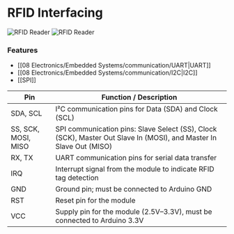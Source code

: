
# RFID Interfacing

![RFID Reader](RFID%20Reader.png)
![RFID Reader](RFID%20Reader-1.png)

### Features
- [[08 Electronics/Embedded Systems/communication/UART|UART]]
- [[08 Electronics/Embedded Systems/communication/I2C|I2C]]
- [[SPI]]

| Pin                 | Function / Description                                                                                             |
| ------------------- | ------------------------------------------------------------------------------------------------------------------ |
| SDA, SCL            | I²C communication pins for Data (SDA) and Clock (SCL)                                                              |
| SS, SCK, MOSI, MISO | SPI communication pins: Slave Select (SS), Clock (SCK), Master Out Slave In (MOSI), and Master In Slave Out (MISO) |
| RX, TX              | UART communication pins for serial data transfer                                                                   |
| IRQ                 | Interrupt signal from the module to indicate RFID tag detection                                                    |
| GND                 | Ground pin; must be connected to Arduino GND                                                                       |
| RST                 | Reset pin for the module                                                                                           |
| VCC                 | Supply pin for the module (2.5V–3.3V), must be connected to Arduino 3.3V                                           |



